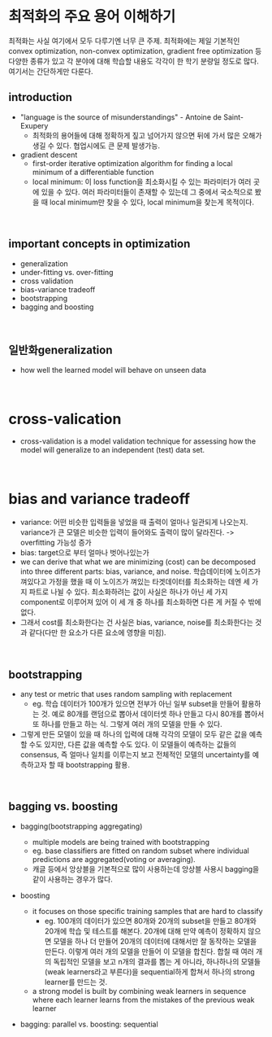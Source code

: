 # 최적화의 주요 용어 이해하기

최적화는 사실 여기에서 모두 다루기엔 너무 큰 주제. 최적화에는 제일 기본적인 convex optimization, non-convex optimization, gradient free optimization 등 다양한 종류가 있고 각 분야에 대해 학습할 내용도 각각이 한 학기 분량일 정도로 많다. 여기서는 간단하게만 다룬다.

## introduction

- "language is the source of misunderstandings" - Antoine de Saint-Exupery
  - 최적화의 용어들에 대해 정확하게 짚고 넘어가지 않으면 뒤에 가서 많은 오해가 생길 수 있다. 협업시에도 큰 문제 발생가능.
- gradient descent
  - first-order iterative optimization algorithm for finding a local minimum of a differentiable function
  - local minimum: 이 loss function을 최소화시킬 수 있는 파라미터가 여러 곳에 있을 수 있다. 여러 파라미터들이 존재할 수 있는데 그 중에서 국소적으로 봤을 때 local minimum만 찾을 수 있다, local minimum을 찾는게 목적이다.


<br>

## important concepts in optimization

- generalization
- under-fitting vs. over-fitting
- cross validation
- bias-variance tradeoff
- bootstrapping
- bagging and boosting


<br>

## 일반화generalization

- how well the learned model will behave on unseen data


<br>

# cross-valication

- cross-validation is a model validation technique for assessing how the model will generalize to an independent (test) data set.


<br>

# bias and variance tradeoff

- variance: 어떤 비슷한 입력들을 넣었을 때 출력이 얼마나 일관되게 나오는지. variance가 큰 모델은 비슷한 입력이 들어와도 출력이 많이 달라진다. -> overfitting 가능성 증가
- bias: target으로 부터 얼마나 벗어나있는가
- we can derive that what we are minimizing (cost) can be decomposed into three different parts: bias, variance, and noise. 학습데이터에 노이즈가 껴있다고 가정을 했을 때 이 노이즈가 껴있는 타겟데이터를 최소화하는 데엔 세 가지 파트로 나뉠 수 있다. 최소화하려는 값이 사실은 하나가 아닌 세 가지 component로 이루어져 있어 이 세 개 중 하나를 최소화하면 다른 게 커질 수 밖에 없다.
- 그래서 cost를 최소화한다는 건 사실은 bias, variance, noise를 최소화한다는 것과 같다(다만 한 요소가 다른 요소에 영향을 미침).


<br>

## bootstrapping

- any test or metric that uses random sampling with replacement
  - eg. 학습 데이터가 100개가 있으면 전부가 아닌 일부 subset을 만들어 활용하는 것. 예로 80개를 랜덤으로 뽑아서 데이터셋 하나 만들고 다시 80개를 뽑아서 또 하나를 만들고 하는 식. 그렇게 여러 개의 모델을 만들 수 있다. 
- 그렇게 만든 모델이 있을 때 하나의 입력에 대해 각각의 모델이 모두 같은 값을 예측할 수도 있지만, 다른 값을 예측할 수도 있다. 이 모델들이 예측하는 값들의 consensus, 즉 얼마나 일치를 이루는지 보고 전체적인 모델의 uncertainty를 예측하고자 할 때 bootstrapping 활용.


<br>

## bagging vs. boosting

- bagging(bootstrapping aggregating)
  - multiple models are being trained with bootstrapping
  - eg. base classifiers are fitted on random subset where individual predictions are aggregated(voting or averaging).
  - 캐글 등에서 앙상블을 기본적으로 많이 사용하는데 앙상블 사용시 bagging을 같이 사용하는 경우가 많다.

- boosting
  - it focuses on those specific training samples that are hard to classify
    - eg. 100개의 데이터가 있으면 80개와 20개의 subset을 만들고 80개와 20개에 학습 및 테스트를 해본다. 20개에 대해 만약 예측이 정확하지 않으면 모델을 하나 더 만들어 20개의 데이터에 대해서만 잘 동작하는 모델을 만든다. 이렇게 여러 개의 모델을 만들어 이 모델을 합친다. 합칠 때 여러 개의 독립적인 모델을 보고 n개의 결과를 뽑는 게 아니라, 하나하나의 모델들(weak learners라고 부른다)을 sequential하게 합쳐서 하나의 strong learner를 만드는 것.
  - a strong model is built by combining weak learners in sequence where each learner learns from the mistakes of the previous weak learner

- bagging: parallel vs. boosting: sequential



















